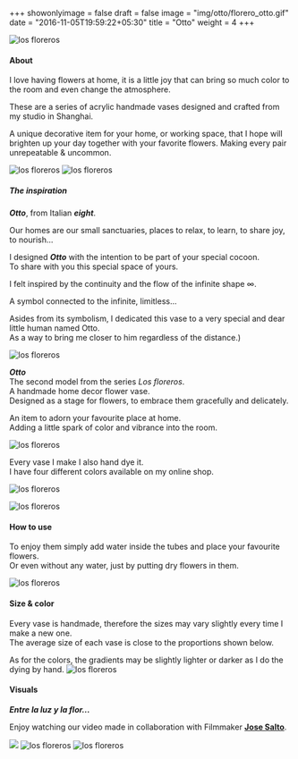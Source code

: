 +++
showonlyimage = false
draft = false
image = "img/otto/florero_otto.gif"
date = "2016-11-05T19:59:22+05:30"
title = "Otto"
weight = 4
+++
<!--more-->

![los floreros](/img/los_floreros/los_floreros_title.svg)

#### About

I love having flowers at home, it is a little joy that can bring so much color to the room and even change the atmosphere. 

These are a series of acrylic handmade vases designed and crafted from my studio in Shanghai.

A unique decorative item for your home, or working space, that I hope will brighten up your day together with your favorite flowers.
Making every pair unrepeatable & uncommon.

![los floreros](/img/otto/OTTO-gif2.gif)
![los floreros](/img/otto/otto_turquoise.jpg)
&nbsp;

##### *The inspiration*

***Otto***, from Italian ***eight***.

Our homes are our small sanctuaries, places to relax, to learn, to share joy, to nourish...

I designed ***Otto*** with the intention to be part of your special cocoon.  
To share with you this special space of yours.

I felt inspired by the continuity and the flow of the infinite shape ∞.

A symbol connected to the infinite, limitless...

Asides from its symbolism, I dedicated this vase to a very special and dear little human named Otto.  
As a way to bring me closer to him regardless of the distance.)
&nbsp;

![los floreros](/img/otto/otto-sketch.png)
&nbsp;


***Otto***  
The second model from the series *Los floreros*.  
A handmade home decor flower vase.  
Designed as a stage for flowers, to embrace them gracefully and delicately.

An item to adorn your favourite place at home.  
Adding a little spark of color and vibrance into the room.

![los floreros](/img/otto/infinite_loop.gif)
&nbsp;

Every vase I make I also hand dye it.  
I have four different colors available on my online shop.
&nbsp;

![los floreros](/img/otto/otto_colorpalette.png)
&nbsp;

![los floreros](/img/otto/otto-colors.jpg)
&nbsp;

#### How to use

To enjoy them simply add water inside the tubes and place your favourite flowers.  
Or even without any water, just by putting dry flowers in them.

![los floreros](/img/otto/howto_otto.png)
&nbsp;

#### Size & color

Every vase is handmade, therefore the sizes may vary slightly every time I make a new one.  
The average size of each vase is close to the proportions shown below. 

As for the colors, the gradients may be slightly lighter or darker as I do the dying by hand.
![los floreros](/img/los_floreros/floreros_size.jpg)

#### Visuals

***Entre la luz y la flor...***  

Enjoy watching our video made in collaboration with Filmmaker [**Jose Salto**](https://vimeo.com/josesalto).

[![](/img/los_floreros/video_cover_florero.png)](https://www.vimeo.com/698493564)
![los floreros](/img/otto/title_otto.png)
![los floreros](/img/los_floreros/los_floreros_end.svg)